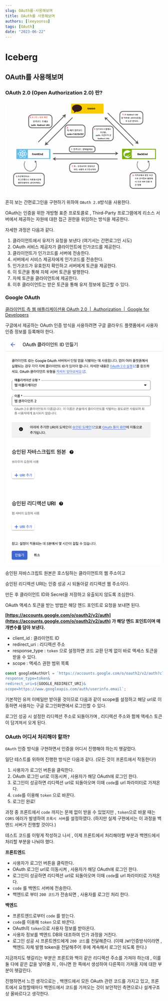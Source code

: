 ```yaml
---
slug: OAuth를-사용해보며
title: OAuth를 사용해보며
authors: [leeyoonsu]
tags: [OAuth]
date: "2023-06-22"
---
```


# Iceberg

## OAuth를 사용해보며

### OAuth 2.0 (**Open Authorization 2.0) 란?**

![oauth.png](oauth.png)

흔히 보는 간편로그인을 구현하기 위하여 `OAuth 2.0`방식을 사용한다.

OAuth는 인증을 위한 개방형 표준 프로토콜로 , Third-Party 프로그램에게 리소스 서버에서 제공하는 자원에 대한 접근 권한을 위임하는 방식을 제공한다.

자세한 과정은 다음과 같다.

1. 클라이언트에서 유저가 요청을 보낸다 (여기서는 간편로그인 시도)
2. OAuth 서비스 제공자가 클라이언트에 인가코드를 제공한다.
3. 클라이언트가 인가코드를 서버에 전송한다.
4. 서버에서 서비스 제공자에게 인가코드를 전송한다.
5. 인가코드가 유효한지 확인하고 서버에게 토큰을 제공한다.
6. 이 토큰을 통해 자체 서버 토큰을 발행한다.
7. 자체 토큰을 클라이언트에 제공한다.
8. 이후 클라이언트는 받은 토큰을 통해 유저 정보에 접근할 수 있다.

### Google OAuth

[클라이언트 측 웹 애플리케이션용 OAuth 2.0  |  Authorization  |  Google for Developers](https://developers.google.com/identity/protocols/oauth2/javascript-implicit-flow?hl=ko)

구글에서 제공하는 OAuth 인증 방식을 사용하려면 구글 클라우드 플랫폼에서 사용자 인증 정보를 등록해야 한다.

![Untitled](Untitled.png)

승인된 자바스크립트 원본은 호스팅하는 클라이언트의 웹 주소이고

승인된 리디렉션 URI는 인증 성공 시 되돌아갈 리디렉션 웹 주소이다.

만든 후 클라이언트 ID와 Secret을 저장하고 유출되지 않도록 조심한다.

OAuth 액세스 토큰을 받는 방법은 해당 엔드 포인트로 요청을 보내면 된다.

**[https://accounts.google.com/o/oauth2/v2/auth](https://accounts.google.com/o/oauth2/v2/auth) 가 해당 엔드 포인트이며 매개변수를 담아 보낸다.**

- client_id : 클라이언트 ID
- redirect_uri : 리디렉션 주소
- response_type : `token` 으로 설정하면 코드 교환 단계 없이 바로 액세스 토큰을 받을 수 있다.
- scope : 액세스 권한 범위 목록

```jsx
const googleOAuthUrl = `https://accounts.google.com/o/oauth2/v2/auth?client_id=${GOOGLE_CLIENT_ID}&
response_type=token&
redirect_uri=${GOOGLE_REDIRECT_URI}&
scope=https://www.googleapis.com/auth/userinfo.email`;
```

기본적인 유저 이메일만 받아올 것이므로 다음과 같이 scope를 설정하고 해당 url로 이동하면 사용자는 구글 로그인화면에서 로그인할 수 있다.

로그인 성공 시 설정한 리디렉션 주소로 되돌아가며 , 리디렉션 주소와 함께 액세스 토큰이 담겨져서 오게 된다.

### OAuth 어디서 처리해야 할까?

`OAuth` 인증 방식을 구현하면서 인증을 어디서 진행해야 하는지 헷갈렸다.

일단 테스트를 위하여 진행한 방식은 다음과 같다. (모든 것이 프론트에서 작동한다!)

1. 사용자가 로그인 버튼을 클릭한다.
2. OAuth 로그인 url로 이동시켜 , 사용자가 해당 OAuth에 로그인 한다.
3. 로그인이 성공하면 리디렉션 url로 되돌아오며 이때 `code`를 url 파라미터로 가져온다.
4. `code`를 이용해 `token` 으로 바꾼다.
5. 로그인 완료!

과정 중 프론트에서 `code` 까지는 문제 없이 받을 수 있었지만 , `token`으로 바꿀 때는 `CORS` 에러가 발생하여 `프록시 서버`를 설정하였다. (하지만 실제 구현에서는 이 과정을 백엔드 서버가 진행할 것이다.)

테스트 코드를 이렇게 작성하고 나서 , 이제 프론트에서 처리해야할 부분과 백엔드에서 처리할 부분을 나눠야 했다.

**프론트엔드**

- 사용자가 로그인 버튼을 클릭한다.
- OAuth 로그인 url로 이동시켜 , 사용자가 해당 OAuth에 로그인 한다.
- 로그인이 성공하면 리디렉션 url로 되돌아오며 이때 `code`를 url 파라미터로 가져온다.
- `code` 를 백엔드 서버에 전송한다.
- 백엔드로 부터 `200 코드`가 전송되면 , 사용자를 로그인 처리 한다.

**백엔드**

- 프론트엔드로부터 `code` 를 받는다.
- `code`를 이용해 `token` 으로 바꾼다.
- OAuth의 `token`으로 사용자 정보를 받아온다.
- 사용자 정보를 백엔드 DB와 대조하여 인가 과정을 거친다.
- 로그인 성공 시 프론트엔드에게 `200 코드`를 전달해준다. (이때 `JWT`인증방식이라면 , 백엔드 자체 발행 token을 전달해주어 후에 계속해서 로그인 되도록 한다.)

지금까지도 헷갈리는 부분은 프론트와 백이 같은 리디렉션 주소를 가져야 하는데 , 이를 둘 다에 같은 값을 넣어줄 지 , 아니면 한 쪽에서 생성하여 다른쪽이 가져올 지에 대한 부분이 헷갈린다.

진행하면서 느낀 생각으로는 , 백엔드에서 모든 OAuth 관련 코드를 가지고 있고, 프론트에서 요청할때마다 백엔드에서 코드를 가져오는 것이 보안적인 측면으로나 설계구조상 올바르다고 생각한다.
